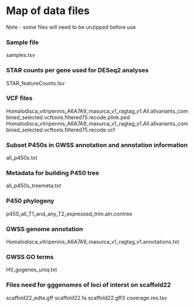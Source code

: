 # Map of data files
Note - some files will need to be unzipped before use 

### Sample file
samples.tsv

### STAR counts per gene used for DESeq2 analyses
STAR_featureCounts.tsv

### VCF files
Homalodisca_vitripennis_A6A7A9_masurca_v1_ragtag_v1.All.allvariants_combined_selected.vcftools.filtered75.recode.plink.ped
Homalodisca_vitripennis_A6A7A9_masurca_v1_ragtag_v1.All.allvariants_combined_selected.vcftools.filtered75.recode.vcf

### Subset P450s in GWSS annotation and annotation information
all_p450s.txt

### Metadata for building P450 tree
all_p450s_treemeta.txt

### P450 phylogeny
p450_all_T1_and_any_T2_expressed_trim.aln.contree

### GWSS genome annotation
Homalodisca_vitripennis_A6A7A9_masurca_v1_ragtag_v1.annotations.txt

### GWSS GO terms
HV_gogenes_uniq.txt

### Files need for gggenomes of loci of interst on scaffold22
scaffold22_edta.gff
scaffold22.fa
scaffold22.gff3
coverage.res.tsv
